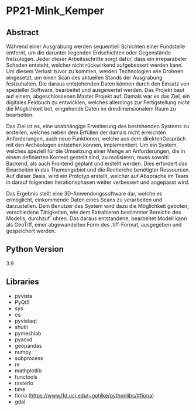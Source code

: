 # PP21-Mink_Kemper

## Abstract
Während einer Ausgrabung werden sequentiell Schichten einer Fundstelle entfernt, um die darunter liegenden Erdschichten oder Gegenstände freizulegen. Jeder dieser Arbeitsschritte sorgt dafür, dass ein irreparabeler Schaden entsteht, welcher nicht rückwirkend aufgebessert werden kann. Um diesem Verlust zuvor zu kommen, werden Technologien wie Drohnen eingesetzt, um einen Scan des aktuellen Stands der Ausgrabung festzuhalten. Die daraus entstehenden Daten können durch den Einsatz von spezieller Software, bearbeitet und ausgewertet werden. Das Projekt baut auf einem, abgeschlossenen Master Projekt auf. Damals war es das Ziel, ein digitales Feldbuch zu entwicklen, welches allerdings zur Fertigstellung nicht die Möglichkeit bot, eingehende Daten im dreidimensionalem Raum zu bearbeiten.

Das Ziel ist es, eine unabhängige Erweiterung des bestehenden Systems zu erstellen, welches neben dem Erfüllen der damals nicht erreichten Anforderungen, auch neue Funktionen, welche aus dem direktenGespräch mit den Archäologen entstehen können, implementiert. Um ein System, welches speziell für die Umsetzung einer Menge an
Anforderungen, die in einem definierten Kontext gestellt sind, zu realisieren, muss sowohl Backend, als auch Frontend geplant und erstellt werden. Dies erfordert das Einarbeiten in das Themengebiet und die Recherche benötigter Ressourcen. Auf dieser Basis, wird ein Prototyp erstellt, welcher auf Absprache im Team in darauf folgenden Iterationsphasen weiter verbessert und angepasst wird.

Das Ergebnis stellt eine 3D-Anwendungssoftware dar, welche es ermöglicht, einkommende Daten eines Scans zu verarbeiten und darzustellen. Dem Benutzer des System wird dazu die Möglichkeit geboten, verschiedene Tätigkeiten, wie dem Extrahieren bestimmter Bereiche des Modells, durchzuf¨uhren. Das daraus entstandene, bearbeitet Modell kann als GeoTiff, einer abgewandelten Form des .tiff-Format, ausgegeben und gespeichert werden.


## Python Version
3.9

## Libraries
- pyvista
- PyQt5
- sys
- os
- pyvistaqt
- shutil
- pymeshlab
- pyacvd
- geopandas
- numpy
- subprocess
- re
- mathplotlib
- functools
- rasterio
- time
- fiona (https://www.lfd.uci.edu/~gohlke/pythonlibs/#fiona)
- gdal
